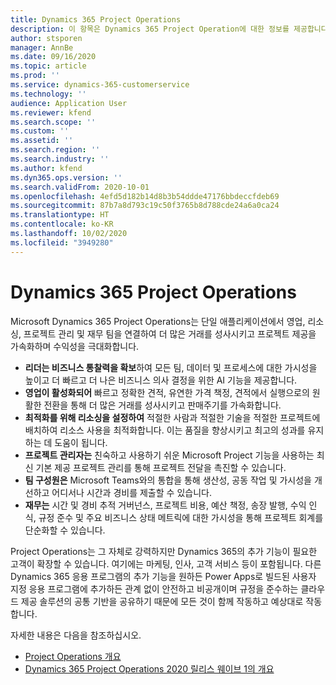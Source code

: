 ```yaml
---
title: Dynamics 365 Project Operations
description: 이 항목은 Dynamics 365 Project Operation에 대한 정보를 제공합니다.
author: stsporen
manager: AnnBe
ms.date: 09/16/2020
ms.topic: article
ms.prod: ''
ms.service: dynamics-365-customerservice
ms.technology: ''
audience: Application User
ms.reviewer: kfend
ms.search.scope: ''
ms.custom: ''
ms.assetid: ''
ms.search.region: ''
ms.search.industry: ''
ms.author: kfend
ms.dyn365.ops.version: ''
ms.search.validFrom: 2020-10-01
ms.openlocfilehash: 4efd5d182b14d8b3b54ddde47176bbdeccfdeb69
ms.sourcegitcommit: 87b7a8d793c19c50f3765b8d788cde24a6a0ca24
ms.translationtype: HT
ms.contentlocale: ko-KR
ms.lasthandoff: 10/02/2020
ms.locfileid: "3949280"
---
```

# <a name="dynamics-365-project-operations"></a>Dynamics 365 Project Operations

Microsoft Dynamics 365 Project Operations는 단일 애플리케이션에서 영업, 리소싱, 프로젝트 관리 및 재무 팀을 연결하여 더 많은 거래를 성사시키고 프로젝트 제공을 가속화하며 수익성을 극대화합니다.

-   **리더는 비즈니스 통찰력을 확보**하여 모든 팀, 데이터 및 프로세스에 대한 가시성을 높이고 더 빠르고 더 나은 비즈니스 의사 결정을 위한 AI 기능을 제공합니다.
-   **영업이 활성화되어** 빠르고 정확한 견적, 유연한 가격 책정, 견적에서 실행으로의 원활한 전환을 통해 더 많은 거래를 성사시키고 판매주기를 가속화합니다.
-   **최적화를 위해 리소싱을 설정하여** 적절한 사람과 적절한 기술을 적절한 프로젝트에 배치하여 리소스 사용을 최적화합니다. 이는 품질을 향상시키고 최고의 성과를 유지하는 데 도움이 됩니다.
-   **프로젝트 관리자는** 친숙하고 사용하기 쉬운 Microsoft Project 기능을 사용하는 최신 기본 제공 프로젝트 관리를 통해 프로젝트 전달을 촉진할 수 있습니다.
-   **팀 구성원은** Microsoft Teams와의 통합을 통해 생산성, 공동 작업 및 가시성을 개선하고 어디서나 시간과 경비를 제출할 수 있습니다.
-   **재무는** 시간 및 경비 추적 거버넌스, 프로젝트 비용, 예산 책정, 송장 발행, 수익 인식, 규정 준수 및 주요 비즈니스 상태 메트릭에 대한 가시성을 통해 프로젝트 회계를 단순화할 수 있습니다.

Project Operations는 그 자체로 강력하지만 Dynamics 365의 추가 기능이 필요한 고객이 확장할 수 있습니다. 여기에는 마케팅, 인사, 고객 서비스 등이 포함됩니다. 다른 Dynamics 365 응용 프로그램의 추가 기능을 원하든 Power Apps로 빌드된 사용자 지정 응용 프로그램에 추가하든 관계 없이 안전하고 비공개이며 규정을 준수하는 클라우드 제공 솔루션의 공통 기반을 공유하기 때문에 모든 것이 함께 작동하고 예상대로 작동합니다.

자세한 내용은 다음을 참조하십시오.

- [Project Operations 개요](https://dynamics.microsoft.com/en-us/project-operations/overview/)
- [Dynamics 365 Project Operations 2020 릴리스 웨이브 1의 개요](https://docs.microsoft.com/dynamics365-release-plan/2020wave1/dynamics365-project-operations/)

